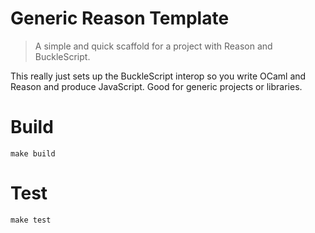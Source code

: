 # Generic Reason Template

> A simple and quick scaffold for a project with Reason and BuckleScript.

This really just sets up the BuckleScript interop so you write OCaml and Reason and produce JavaScript. Good for generic projects or libraries.

# Build
```
make build
```

# Test

```
make test
```
